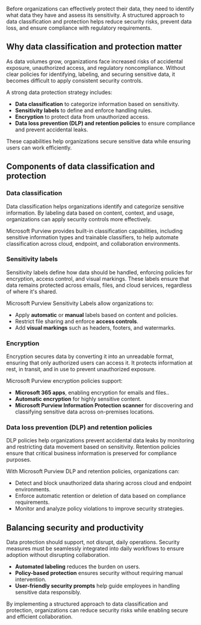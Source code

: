 Before organizations can effectively protect their data, they need to identify what data they have and assess its sensitivity. A structured approach to data classification and protection helps reduce security risks, prevent data loss, and ensure compliance with regulatory requirements.

## Why data classification and protection matter

As data volumes grow, organizations face increased risks of accidental exposure, unauthorized access, and regulatory noncompliance. Without clear policies for identifying, labeling, and securing sensitive data, it becomes difficult to apply consistent security controls.

A strong data protection strategy includes:

- **Data classification** to categorize information based on sensitivity.
- **Sensitivity labels** to define and enforce handling rules.
- **Encryption** to protect data from unauthorized access.
- **Data loss prevention (DLP) and retention policies** to ensure compliance and prevent accidental leaks.

These capabilities help organizations secure sensitive data while ensuring users can work efficiently.

## Components of data classification and protection

### Data classification

Data classification helps organizations identify and categorize sensitive information. By labeling data based on content, context, and usage, organizations can apply security controls more effectively.

Microsoft Purview provides built-in classification capabilities, including sensitive information types and trainable classifiers, to help automate classification across cloud, endpoint, and collaboration environments.

### Sensitivity labels

Sensitivity labels define how data should be handled, enforcing policies for encryption, access control, and visual markings. These labels ensure that data remains protected across emails, files, and cloud services, regardless of where it's shared.

Microsoft Purview Sensitivity Labels allow organizations to:

- Apply **automatic** or **manual** labels based on content and policies.
- Restrict file sharing and enforce **access controls**.
- Add **visual markings** such as headers, footers, and watermarks.

### Encryption

Encryption secures data by converting it into an unreadable format, ensuring that only authorized users can access it. It protects information at rest, in transit, and in use to prevent unauthorized exposure.

Microsoft Purview encryption policies support:

- **Microsoft 365 apps**, enabling encryption for emails and files..
- **Automatic encryption** for highly sensitive content.
- **Microsoft Purview Information Protection scanner** for discovering and classifying sensitive data across on-premises locations.

### Data loss prevention (DLP) and retention policies

DLP policies help organizations prevent accidental data leaks by monitoring and restricting data movement based on sensitivity. Retention policies ensure that critical business information is preserved for compliance purposes.

With Microsoft Purview DLP and retention policies, organizations can:

- Detect and block unauthorized data sharing across cloud and endpoint environments.
- Enforce automatic retention or deletion of data based on compliance requirements.
- Monitor and analyze policy violations to improve security strategies.

## Balancing security and productivity

Data protection should support, not disrupt, daily operations. Security measures must be seamlessly integrated into daily workflows to ensure adoption without disrupting collaboration.

- **Automated labeling** reduces the burden on users.
- **Policy-based protection** ensures security without requiring manual intervention.
- **User-friendly security prompts** help guide employees in handling sensitive data responsibly.

By implementing a structured approach to data classification and protection, organizations can reduce security risks while enabling secure and efficient collaboration.
